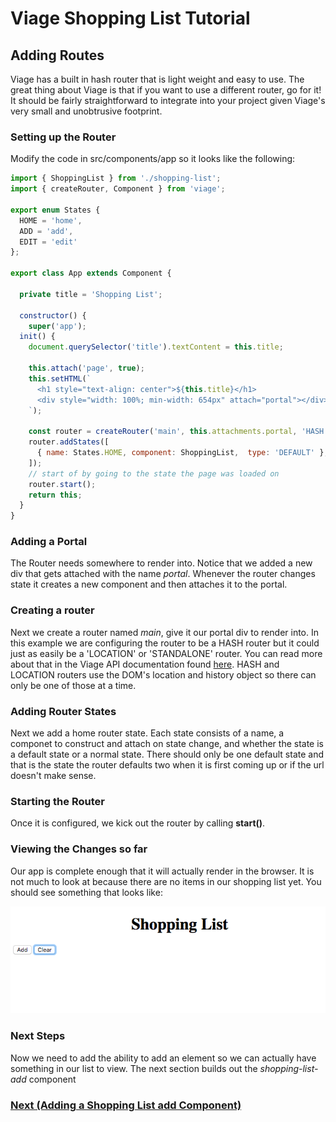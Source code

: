 # Viage Shopping List Tutorial

## Adding Routes
Viage has a built in hash router that is light weight and easy to use. The great thing about Viage is that if you want to use a different router, go for it! It should be fairly straightforward to integrate into your project given Viage's very small and unobtrusive footprint.

### Setting up the Router
Modify the code in src/components/app so it looks like the following:

```Javascript
import { ShoppingList } from './shopping-list';
import { createRouter, Component } from 'viage';

export enum States {
  HOME = 'home',
  ADD = 'add',
  EDIT = 'edit'
};

export class App extends Component {

  private title = 'Shopping List';

  constructor() {
    super('app');
  init() {
    document.querySelector('title').textContent = this.title;

    this.attach('page', true);
    this.setHTML(`
      <h1 style="text-align: center">${this.title}</h1>
      <div style="width: 100%; min-width: 654px" attach="portal"></div>
    `);

    const router = createRouter('main', this.attachments.portal, 'HASH');
    router.addStates([
      { name: States.HOME, component: ShoppingList,  type: 'DEFAULT' },
    ]);
    // start of by going to the state the page was loaded on
    router.start();
    return this;
  }
}
```

### Adding a Portal
The Router needs somewhere to render into. Notice that we added a new div that gets attached with the name *portal*. Whenever the router changes state it creates a new component and then attaches it to the portal.

### Creating a router
Next we create a router named *main*, give it our portal div to render into. In this example we are configuring the router to be a HASH router but it could just as easily be a 'LOCATION' or 'STANDALONE' router. You can read more about that in the Viage API documentation found [here](https://github.com/schlotg/viage/blob/master/docs/api.md). HASH and LOCATION routers use the DOM's location and history object so there can only be one of those at a time.

### Adding Router States
Next we add a home router state. Each state consists of a name, a componet to construct and attach on state change, and whether the state is a default state or a normal state. There should only be one default state and that is the state the router defaults two when it is first coming up or if the url doesn't make sense.

### Starting the Router
Once it is configured, we kick out the router by calling **start()**.

### Viewing the Changes so far
Our app is complete enough that it will actually render in the browser. It is not much to look at because there are no items in our shopping list yet. You should see something that looks like:

![img1](img1.png)

### Next Steps
Now we need to add the ability to add an element so we can actually have something in our list to view. The next section builds out the *shopping-list-add* component

### [Next (Adding a Shopping List add Component)](shopping-list-add.md)